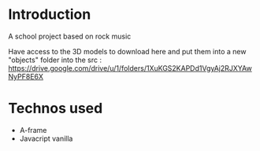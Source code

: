 # Introduction
A school project based on rock music

Have access to the 3D models to download here and put them into a new "objects" folder into the src : https://drive.google.com/drive/u/1/folders/1XuKGS2KAPDd1VgyAj2RJXYAwNyPF8E6X

# Technos used

- A-frame
- Javacript vanilla
